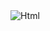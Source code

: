 <img alt="Html" src ="https://img.shields.io/badge/python.svg?&style=for-the-badge&logo=python&logoColor=#3776AB"/>
